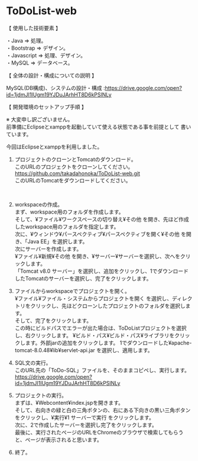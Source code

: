 # ToDoList-web

【 使用した技術要素 】

・Java => 処理。<br>
・Bootstrap => デザイン。<br>
・Javascript => 処理、デザイン。<br>
・MySQL => データベース。<br>

【 全体の設計・構成についての説明 】

MySQL(DB構成)、システムの設計・構成 :https://drive.google.com/open?id=1jdmJI1IUgm19YJDuJArhHT8D6kPSlNLy<br>

【 開発環境のセットアップ手順 】

※ 大変申し訳ございません。<br>
前準備にEclipseとxamppを起動していて使える状態である事を前提として
書いています。

今回はEclipseとxamppを利用しました。

1. プロジェクトのクローンとTomcatのダウンロード。<br>
このURLのプロジェクトをクローンしてください。
https://github.com/takadahonoka/ToDoList-web.git<br>
このURLのTomcatをダウンロードしてください。<br>
<br>

2. workspaceの作成。<br>
まず、workspace用のフォルダを作成します。<br>
そして、¥ファイル¥ワークスペースの切り替え¥その他 を開き、先ほど作成したworkspace用のフォルダを指定します。<br>
次に、¥ウィンドウ¥パースペクティブ¥パースペクティブを開く¥その他 を開き、「Java EE」を選択します。<br>
次にサーバーを作成します。<br>
¥ファイル¥新規¥その他 を開き、¥サーバー¥サーバーを選択し、次へをクリックします。<br>
「Tomcat v8.0 サーバー」を選択し、追加をクリックし、1でダウンロードしたTomcatのサーバーを選択し、完了をクリックします。<br>

3. ファイルからworkspaceでプロジェクトを開く。<br>
¥ファイル¥ファイル・システムからプロジェクトを開く を選択し、ディレクトリをクリックし、先ほどクローンしたプロジェクトのフォルダを選択します。<br>
そして、完了をクリックします。<br>
この時にビルドパスでエラーが出た場合は、ToDoListプロジェクトを選択し、右クリックします。
¥ビルド・パス¥ビルド・パス¥ライブラリをクリックします。外部jarの追加をクリックします。
1でダウンロードした¥apache-tomcat-8.0.48¥lib¥servlet-api.jar を選択し、適用します。

4. SQL文の実行。<br>
このURL先の「ToDo-SQL」ファイルを、そのままコピペし、実行します。<br>
https://drive.google.com/open?id=1jdmJI1IUgm19YJDuJArhHT8D6kPSlNLy<br>

5. プロジェクトの実行。<br>
まずは、¥Webcontent¥index.jspを開きます。<br>
そして、右向きの緑と白の三角ボタンの、右にある下向きの黒い三角ボタンをクリックし、¥実行¥1 サーバーで実行 をクリックします。<br>
次に、2で作成したサーバーを選択し完了をクリックします。<br>
最後に、実行されたページのURLをChromeのブラウザで検索してもらうと、ページが表示されると思います。<br>

6. 終了。
